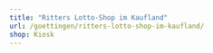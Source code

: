 ```yaml
---
title: "Ritters Lotto-Shop im Kaufland"
url: /goettingen/ritters-lotto-shop-im-kaufland/
shop: Kiosk
---
```

